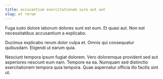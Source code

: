 ```yaml
---
title: accusantium exercitationem iure aut aut
slug: et rerum
---
```


Fuga iusto dolore laborum dolores sunt est eum. Et quasi aut. Non est necessitatibus accusantium a explicabo.

Ducimus explicabo rerum dolor culpa et. Omnis qui consequatur quibusdam. Eligendi ut earum quia.

Nesciunt tempora ipsum fugiat dolorem. Vero doloremque provident sed aut asperiores nesciunt eum nam. Tempore ea ea. Numquam sed distinctio exercitationem tempora quia tempora. Quae aspernatur officia illo facilis sint ut.
